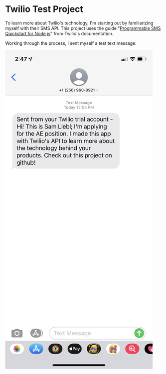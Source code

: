 # Twilio Test Project

To learn more about Twilio's technology, I'm starting out by familiarizing myself with their SMS API. This project uses the guide "[Programmable SMS Quickstart for Node.js](https://www.twilio.com/docs/sms/quickstart/node)" from Twilio's documentation.

Working through the process, I sent myself a test text message:

![](twilio-text-message.jpeg)
